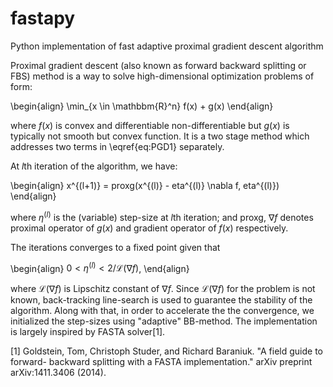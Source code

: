 # fastapy
Python implementation of fast adaptive proximal gradient descent algorithm

Proximal gradient descent (also known as forward backward splitting or FBS) 
method is a way to solve high-dimensional optimization problems of form: 

\begin{align} 
\min_{x \in \mathbbm{R}^n} f(x) + g(x)
\end{align}

where $f(x)$ is convex and differentiable non-differentiable but $g(x)$ is 
typically not smooth but convex function. It is a two stage method which 
addresses two terms in \eqref{eq:PGD1} separately.

At $l$th iteration of the algorithm, we have:

\begin{align} 
x^{(l+1)} = proxg(x^{(l)} - eta^{(l)} \nabla f, eta^{(l)})
\end{align}

where $\eta^{(l)}$ is the (variable) step-size at $l$th iteration; and proxg, 
$\nabla f$ denotes proximal operator of $g(x)$ and gradient operator of $f(x)$ 
respectively.

The iterations converges to a fixed point given that 

\begin{align}
$0 < \eta^{(l)} < 2/ \mathscr{L}(\nabla f)$, 
\end{align}

where $\mathscr{L}(\nabla f)$ is  Lipschitz constant of $\nabla f$. Since 
$\mathscr{L}(\nabla f)$ for the problem is not known, back-tracking line-search is
used to guarantee the stability of the algorithm. Along with that, in order to accelerate 
the the convergence, we initialized the step-sizes using "adaptive" BB-method. 
The implementation is largely inspired by FASTA solver[1].

[1] Goldstein, Tom, Christoph Studer, and Richard Baraniuk. "A field guide to forward-
backward splitting with a FASTA implementation." arXiv preprint arXiv:1411.3406 (2014).
